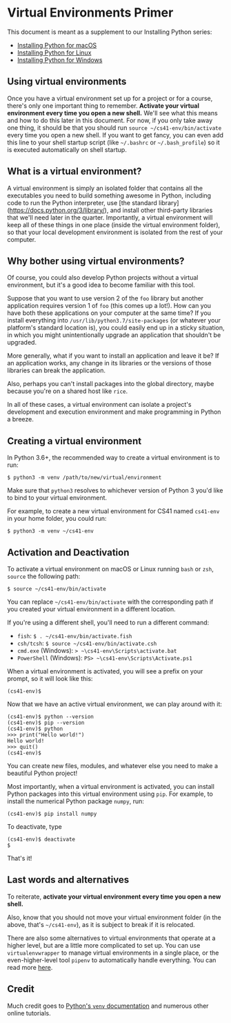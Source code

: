 # Virtual Environments Primer

This document is meant as a supplement to our Installing Python series:

- [Installing Python for macOS](https://github.com/Efsilvaa/EPS7001/blob/master/installing-python-macos.md)
- [Installing Python for Linux](https://github.com/stanfordpython/python-handouts/blob/master/installing-python-linux.md)
- [Installing Python for Windows](https://github.com/stanfordpython/python-handouts/blob/master/installing-python-windows.md)

## Using virtual environments

Once you have a virtual environment set up for a project or for a course, there's only one important thing to remember. **Activate your virtual environment every time you open a new shell.** We'll see what this means and how to do this later in this document. For now, if you only take away one thing, it should be that you should run `source ~/cs41-env/bin/activate` every time you open a new shell. If you want to get fancy, you can even add this line to your shell startup script (like `~/.bashrc` or `~/.bash_profile`) so it is executed automatically on shell startup.

## What is a virtual environment?
A virtual environment is simply an isolated folder that contains all the executables you need to build something awesome in Python, including code to run the Python interpreter, use [the standard library] (https://docs.python.org/3/library/), and install other third-party libraries that we'll need later in the quarter. Importantly, a virtual environment will keep all of these things in one place (inside the virtual environment folder), so that your local development environment is isolated from the rest of your computer.

## Why bother using virtual environments?
Of course, you could also develop Python projects without a virtual environment, but it's a good idea to become familiar with this tool.

Suppose that you want to use version 2 of the `foo` library but another application requires version 1 of `foo` (this comes up a lot!). How can you have both these applications on your computer at the same time? If you install everything into `/usr/lib/python3.7/site-packages` (or whatever your platform's standard location is), you could easily end up in a sticky situation, in which you might unintentionally upgrade an application that shouldn't be upgraded.

More generally, what if you want to install an application and leave it be? If an application works, any change in its libraries or the versions of those libraries can break the application.

Also, perhaps you can't install packages into the global directory, maybe because you're on a shared host like `rice`. 

In all of these cases, a virtual environment can isolate a project's development and execution environment and make programming in Python a breeze.


## Creating a virtual environment
In Python 3.6+, the recommended way to create a virtual environment is to run:

```
$ python3 -m venv /path/to/new/virtual/environment
```

Make sure that `python3` resolves to whichever version of Python 3 you'd like to bind to your virtual environment.

For example, to create a new virtual environment for CS41 named `cs41-env` in your home folder, you could run:

```
$ python3 -m venv ~/cs41-env
```

## Activation and Deactivation
To activate a virtual environment on macOS or Linux running `bash` or `zsh`, `source` the following path:

```
$ source ~/cs41-env/bin/activate
```

You can replace `~/cs41-env/bin/activate` with the corresponding path if you created your virtual environment in a different location.

If you're using a different shell, you'll need to run a different command:

- `fish`: `$ . ~/cs41-env/bin/activate.fish`
- `csh/tcsh`: `$ source ~/cs41-env/bin/activate.csh`
- `cmd.exe` (Windows): `> ~\cs41-env\Scripts\activate.bat`
- `PowerShell` (Windows): `PS> ~\cs41-env\Scripts\Activate.ps1`

When a virtual environment is activated, you will see a prefix on your prompt, so it will look like this:

```
(cs41-env)$
```

Now that we have an active virtual environment, we can play around with it:

```
(cs41-env)$ python --version
(cs41-env)$ pip --version
(cs41-env)$ python
>>> print("Hello world!")
Hello world!
>>> quit()
(cs41-env)$ 
```

You can create new files, modules, and whatever else you need to make a beautiful Python project!

Most importantly, when a virtual environment is activated, you can install Python packages into this virtual environment using `pip`. For example, to install the numerical Python package `numpy`, run:

```
(cs41-env)$ pip install numpy
```

To deactivate, type

```
(cs41-env)$ deactivate
$
```

That's it!

## Last words and alternatives

To reiterate, **activate your virtual environment every time you open a new shell.**

Also, know that you should not move your virtual environment folder (in the above, that's `~/cs41-env`), as it is subject to break if it is relocated.

There are also some alternatives to virtual environments that operate at a higher level, but are a little more complicated to set up. You can use `virtualenvwrapper` to manage virtual environments in a single place, or the even-higher-level tool `pipenv` to automatically handle everything. You can read more [here](https://docs.python-guide.org/dev/virtualenvs/).

## Credit

Much credit goes to [Python's `venv` documentation](https://docs.python.org/3/library/venv.html) and numerous other online tutorials.



